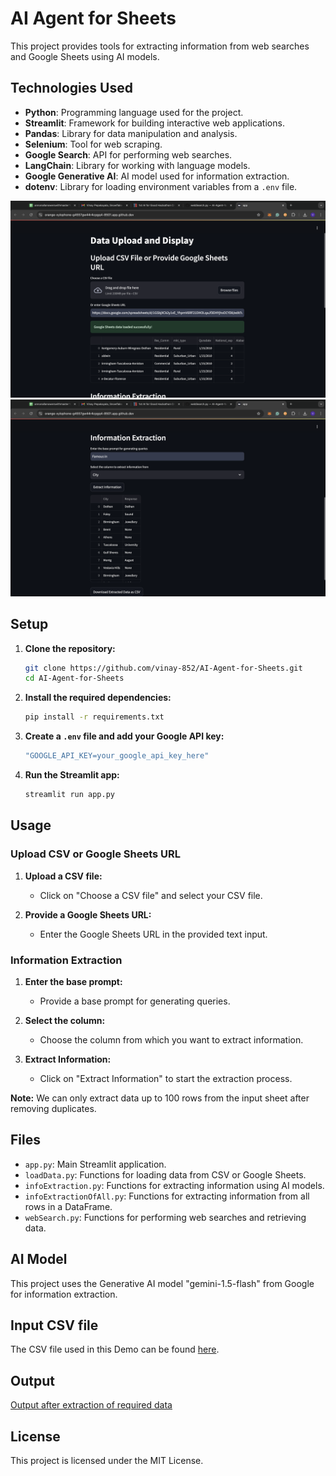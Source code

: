 # AI Agent for Sheets

This project provides tools for extracting information from web searches and Google Sheets using AI models.
## Technologies Used

- **Python**: Programming language used for the project.
- **Streamlit**: Framework for building interactive web applications.
- **Pandas**: Library for data manipulation and analysis.
- **Selenium**: Tool for web scraping.
- **Google Search**: API for performing web searches.
- **LangChain**: Library for working with language models.
- **Google Generative AI**: AI model used for information extraction.
- **dotenv**: Library for loading environment variables from a `.env` file.

![Page1](src/images/1.png)
![Page2](src/images/2.png)

## Setup

1. **Clone the repository:**
    ```sh
    git clone https://github.com/vinay-852/AI-Agent-for-Sheets.git
    cd AI-Agent-for-Sheets
    ```

2. **Install the required dependencies:**
    ```sh
    pip install -r requirements.txt
    ```

3. **Create a `.env` file and add your Google API key:**
    ```sh
    "GOOGLE_API_KEY=your_google_api_key_here"
    ```

4. **Run the Streamlit app:**
    ```sh
    streamlit run app.py
    ```

## Usage

### Upload CSV or Google Sheets URL

1. **Upload a CSV file:**
    - Click on "Choose a CSV file" and select your CSV file.
    

2. **Provide a Google Sheets URL:**
    - Enter the Google Sheets URL in the provided text input.
    

### Information Extraction

1. **Enter the base prompt:**
    - Provide a base prompt for generating queries.
    

2. **Select the column:**
    - Choose the column from which you want to extract information.
    

3. **Extract Information:**
    - Click on "Extract Information" to start the extraction process.
    

**Note:** We can only extract data up to 100 rows from the input sheet after removing duplicates.

## Files

- `app.py`: Main Streamlit application.
- `loadData.py`: Functions for loading data from CSV or Google Sheets.
- `infoExtraction.py`: Functions for extracting information using AI models.
- `infoExtractionOfAll.py`: Functions for extracting information from all rows in a DataFrame.
- `webSearch.py`: Functions for performing web searches and retrieving data.

## AI Model

This project uses the Generative AI model "gemini-1.5-flash" from Google for information extraction.



## Input CSV file

The CSV file used in this Demo can be found [here](https://docs.google.com/spreadsheets/d/1GSbjXCk2y1vE_YhpmV6RF21DHOLqaJf3DHYjhsOCYD8/edit?gid=0#gid=0).

## Output 

[Output after extraction of required data](2024-11-08T16-19_export.csv)

## License

This project is licensed under the MIT License.


